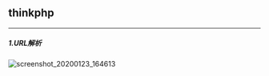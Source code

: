 ## thinkphp

-------

##### 1.URL解析

![screenshot_20200123_164613](https://user-images.githubusercontent.com/53646119/72969217-00a5a800-3e00-11ea-9e85-fa6590f27572.png)

